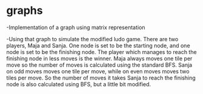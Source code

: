 # graphs

-Implementation of a graph using matrix representation

-Using that graph to simulate the modified ludo game. There are two players, Maja and Sanja. One node is set to be the starting node, and one node is set to be the finishing node. The player which manages to reach the finishing node in less moves is the winner. 
Maja always moves one tile per move so the number of moves is calculated using the standard BFS. Sanja on odd moves moves one tile per move, while on even moves moves two tiles per move.
So the number of moves it takes Sanja to reach the finishing node is also calculated using BFS, but a little bit modified.